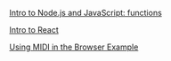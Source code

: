 [Intro to Node.js and JavaScript: functions](functions/)

[Intro to React](react-intro/)

[Using MIDI in the Browser Example](https://jottenlips.github.io/making-midi)
